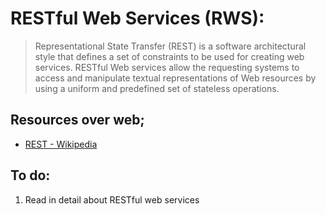 # RESTful Web Services (RWS):

> Representational State Transfer (REST) is a software architectural style that defines a set of constraints to be used for creating web services. RESTful Web services allow the requesting systems to access and manipulate textual representations of Web resources by using a uniform and predefined set of stateless operations.

## Resources over web;
- [REST - Wikipedia](https://en.wikipedia.org/wiki/Representational_state_transfer)

## To do:
1. Read in detail about RESTful web services
